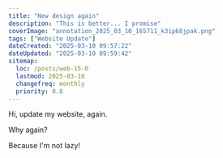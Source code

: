 ```yaml
---
title: "New design again"
description: "This is better... I promise"
coverImage: "annotation_2025_03_10_165711_k3ip68jpak.png"
tags: ["Website Update"]
dateCreated: "2025-03-10 09:57:22"
dateUpdated: "2025-03-10 09:59:42"
sitemap:
  loc: /posts/web-15-0
  lastmod: 2025-03-10
  changefreq: monthly
  priority: 0.8
---
```


Hi, update my website, again.

Why again?

Because I'm not lazy!